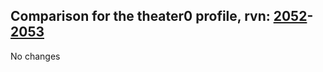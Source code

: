 ## Comparison for the theater0 profile, rvn: [2052](https://github.com/PRO100KatYT/FortniteProfileRevisions/tree/main/profiles/theater0/2052%20theater0.json)-[2053](https://github.com/PRO100KatYT/FortniteProfileRevisions/tree/main/profiles/theater0/2053%20theater0.json)

No changes
